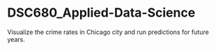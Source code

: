 # DSC680_Applied-Data-Science
Visualize the crime rates in Chicago city and run predictions for future years.
